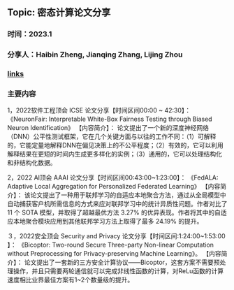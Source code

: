 ## Topic: 密态计算论文分享
### 时间：2023.1
### 分享人：Haibin Zheng, Jianqing Zhang, Lijing Zhou
### [links](https://www.bilibili.com/video/BV14g411V7nZ?p=16&vd_source=26e52cf4d6af6828e5b25c50cffaa2ef)
### 主要内容
1，2022软件工程顶会 ICSE 论文分享【时间区间00:00 ~ 42:30】：
《NeuronFair: Interpretable White-Box Fairness Testing through Biased Neuron Identification》
【内容简介】：
论文提出了一个新的深度神经网络（DNN）公平性测试框架，它在几个关键方面与以往的工作不同：（1）可解释的，它能定量地解释DNN在偏见决策上的不公平程度；（2）有效的，它可以利用解释结果在更短的时间内生成更多样化的实例；（3）通用的，它可以处理结构化和非结构化数据。

2，2022 AI顶会 AAAI 论文分享【时间区间00:43:00~1:23:00】：
《FedALA: Adaptive Local Aggregation for Personalized Federated Learning》
【内容简介】：
该论文提出了一种用于联邦学习的自适应本地聚合方法，通过从全局模型中自动捕获客户机所需信息的方式来应对联邦学习中的统计异质性问题。作者对比了 11 个 SOTA 模型，并取得了超越最优方法 3.27% 的优异表现。作者将其中的自适应本地聚合模块应用到其他联邦学习方法上取得了最多 24.19% 的提升。

３，2022安全顶会 Security and Privacy 论文分享【时间区间:1:24:00~1:53:00 】：
《Bicoptor: Two-round Secure Three-party Non-linear Computation without Preprocessing for Privacy-preserving Machine Learning》。
【内容简介】：
论文提出了一套新的三方安全计算协议——Bicoptor，这套方案不需要预处理操作，并且只需要两轮通信就可以完成非线性函数的计算，对ReLu函数的计算速度相比业界最佳方案有1~2个数量级的提升。